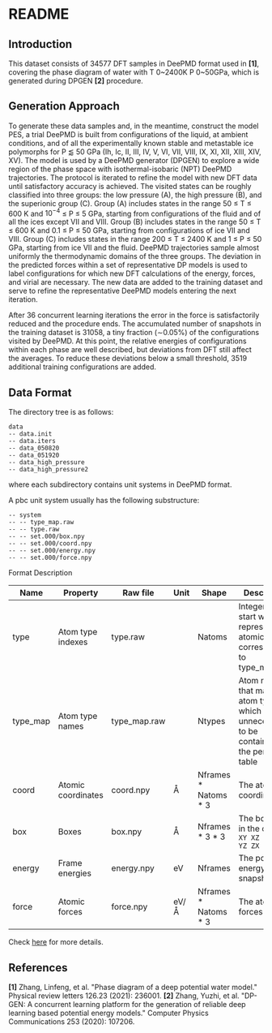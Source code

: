 # README

## Introduction
This dataset consists of 34577 DFT samples in DeePMD format used in **[1]**, covering the phase diagram of water with T 0\~2400K P 0\~50GPa, which is generated during DPGEN **[2]** procedure.

## Generation Approach

To generate these data samples and, in the meantime, construct the model PES, a trial DeePMD is built from configurations of the liquid, at ambient conditions, and of all the experimentally known stable and metastable ice polymorphs for P ⪅ 50 GPa (Ih, Ic, II, III, IV, V, VI, VII, VIII, IX, XI, XII, XIII, XIV, XV). The model is used by a DeePMD generator (DPGEN) to explore a wide region of the phase space with isothermal-isobaric (NPT) DeePMD trajectories. The protocol is iterated to refine the model with new DFT data until satisfactory accuracy is achieved. The visited states can be roughly classified into three groups: the low pressure (A), the high pressure (B), and the superionic group (C). Group (A) includes states in the range 50 ≤ T ≤ 600 K and $10^{−4}$ ≤ P ≤ 5 GPa, starting from configurations of the fluid and of all the ices except VII and VIII. Group (B) includes states in the range 50 ≤ T ≤ 600 K and 0.1 ≤ P ≤ 50 GPa, starting from configurations of ice VII and VIII. Group (C) includes states in the range 200 ≤ T ≤ 2400 K and 1 ≤ P ≤ 50 GPa, starting from ice VII and the fluid. DeePMD trajectories sample almost uniformly the thermodynamic domains of the three groups. The deviation in the predicted forces within a set of representative DP models is used to label configurations for which new DFT calculations of the energy, forces, and virial are necessary. The new data are added to the training dataset and serve to refine the representative DeePMD models entering the next iteration.

After 36 concurrent learning iterations the error in the force is satisfactorily reduced and the procedure ends. The accumulated number of snapshots in the training dataset is 31058, a tiny fraction (∼0.05%) of the configurations visited by DeePMD. At this point, the relative energies of configurations within each phase are well described, but deviations from DFT still affect the averages. To reduce these deviations below a small threshold, 3519 additional training configurations are added.

## Data Format
The directory tree is as follows:
```
data
-- data.init
-- data.iters
-- data_050820
-- data_051920
-- data_high_pressure
-- data_high_pressure2
```
where each subdirectory contains unit systems in DeePMD format.

A pbc unit system usually has the following substructure:

```
-- system
-- -- type_map.raw
-- -- type.raw
-- -- set.000/box.npy
-- -- set.000/coord.npy
-- -- set.000/energy.npy
-- -- set.000/force.npy
```

Format Description

|Name     | Property                | Raw file     | Unit                 | Shape                    | Description|
|-------- | ----------------------  | ------------ | -------------------- | -----------------------  | -----------|
|type     | Atom type indexes       | type.raw     |                      | Natoms                   | Integers that start with 0, represent the atomic type corresponding to type_map.raw |
|type_map | Atom type names         | type_map.raw |                      | Ntypes                   | Atom names that map to atom type, which is unnecessart to be contained in the periodic table |
|coord    | Atomic coordinates      | coord.npy | Å                    | Nframes \* Natoms \* 3   | The atomic coordinates |
|box      | Boxes                   | box.npy   | Å                    | Nframes \* 3 \* 3        | The box axes in the order `XX XY XZ YX YY YZ ZX ZY ZZ` |
|energy   | Frame energies          | energy.npy | eV                   | Nframes                  | The potential energy of snapshot |
|force    | Atomic forces           | force.npy | eV/Å                 | Nframes \* Natoms \* 3   | The atomic forces |

Check [here](https://github.com/deepmodeling/deepmd-kit/blob/master/doc/data/system.md) for more details.



## References
**[1]** Zhang, Linfeng, et al. "Phase diagram of a deep potential water model." Physical review letters 126.23 (2021): 236001.
**[2]** Zhang, Yuzhi, et al. "DP-GEN: A concurrent learning platform for the generation of reliable deep learning based potential energy models." Computer Physics Communications 253 (2020): 107206.
